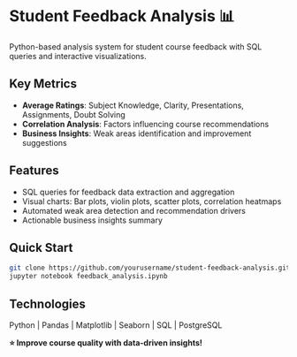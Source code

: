 # Student Feedback Analysis 📊

Python-based analysis system for student course feedback with SQL queries and interactive visualizations.

## Key Metrics
- **Average Ratings**: Subject Knowledge, Clarity, Presentations, Assignments, Doubt Solving
- **Correlation Analysis**: Factors influencing course recommendations
- **Business Insights**: Weak areas identification and improvement suggestions

## Features
- SQL queries for feedback data extraction and aggregation
- Visual charts: Bar plots, violin plots, scatter plots, correlation heatmaps
- Automated weak area detection and recommendation drivers
- Actionable business insights summary

## Quick Start
```bash
git clone https://github.com/yourusername/student-feedback-analysis.git
jupyter notebook feedback_analysis.ipynb
```

## Technologies
Python | Pandas | Matplotlib | Seaborn | SQL | PostgreSQL

**⭐ Improve course quality with data-driven insights!**
